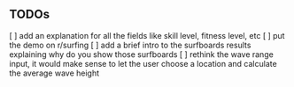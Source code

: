 ## TODOs
[ ] add an explanation for all the fields like skill level, fitness level, etc
[ ] put the demo on r/surfing 
[ ] add a brief intro to the surfboards results explaining why do you show 
those surfboards
[ ] rethink the wave range input, it would make sense to let the user 
choose a location and calculate the average wave height
